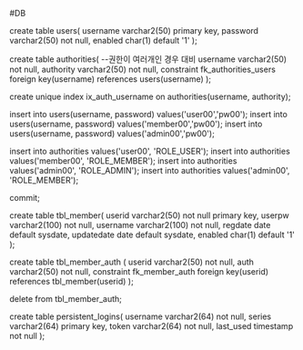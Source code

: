 #DB

create table users(
    username varchar2(50) primary key,
    password varchar2(50) not null,
    enabled char(1) default '1'
);

create table authorities(       --권한이 여러개인 경우 대비
    username varchar2(50) not null,
    authority varchar2(50) not null,
    constraint fk_authorities_users foreign key(username) references users(username)
);

create unique index ix_auth_username on authorities(username, authority);

insert into users(username, password) values('user00','pw00');
insert into users(username, password) values('member00','pw00');
insert into users(username, password) values('admin00','pw00');

insert into authorities values('user00', 'ROLE_USER');
insert into authorities values('member00', 'ROLE_MEMBER');
insert into authorities values('admin00', 'ROLE_ADMIN');
insert into authorities values('admin00', 'ROLE_MEMBER');

commit;

create table tbl_member(
      userid varchar2(50) not null primary key,
      userpw varchar2(100) not null,
      username varchar2(100) not null,
      regdate date default sysdate, 
      updatedate date default sysdate,
      enabled char(1) default '1'
);

create table tbl_member_auth (
     userid varchar2(50) not null,
     auth varchar2(50) not null,
     constraint fk_member_auth foreign key(userid) references tbl_member(userid)
);

delete from tbl_member_auth;

create table persistent_logins(
    username varchar2(64) not null,
    series varchar2(64) primary key,
    token varchar2(64) not null,
    last_used timestamp not null
);
